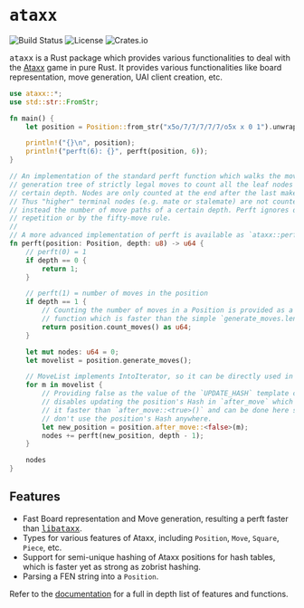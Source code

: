 # <samp> ataxx </samp>

![Build Status](https://img.shields.io/github/actions/workflow/status/raklaptudirm/mexx/ci.yml) ![License](https://img.shields.io/crates/l/ataxx) ![Crates.io](https://img.shields.io/crates/v/ataxx
)

<samp>ataxx</samp> is a Rust package which provides various functionalities to deal with the [Ataxx](https://en.wikipedia.org/wiki/Ataxx) game in pure Rust. It provides various functionalities like board representation, move generation, UAI client creation, etc.

```rust
use ataxx::*;
use std::str::FromStr;

fn main() {
    let position = Position::from_str("x5o/7/7/7/7/7/o5x x 0 1").unwrap();

    println!("{}\n", position);
    println!("perft(6): {}", perft(position, 6));
}

// An implementation of the standard perft function which walks the move
// generation tree of strictly legal moves to count all the leaf nodes of a
// certain depth. Nodes are only counted at the end after the last make-move.
// Thus "higher" terminal nodes (e.g. mate or stalemate) are not counted,
// instead the number of move paths of a certain depth. Perft ignores draws by
// repetition or by the fifty-move rule.
//
// A more advanced implementation of perft is available as `ataxx::perft`.
fn perft(position: Position, depth: u8) -> u64 {
    // perft(0) = 1
    if depth == 0 {
        return 1;
    }

    // perft(1) = number of moves in the position
    if depth == 1 {
        // Counting the number of moves in a Position is provided as a separate
        // function which is faster than the simple `generate_moves.len()`.
        return position.count_moves() as u64;
    }

    let mut nodes: u64 = 0;
    let movelist = position.generate_moves();

    // MoveList implements IntoIterator, so it can be directly used in a for loop.
    for m in movelist {
        // Providing false as the value of the `UPDATE_HASH` template constant
        // disables updating the position's Hash in `after_move` which makes
        // it faster than `after_move::<true>()` and can be done here since we
        // don't use the position's Hash anywhere.
        let new_position = position.after_move::<false>(m);
        nodes += perft(new_position, depth - 1);
    }

    nodes
}

```

## Features
- Fast Board representation and Move generation, resulting a perft faster than [<samp>libataxx</samp>](https://github.com/kz04px/libataxx).
- Types for various features of Ataxx, including `Position`, `Move`, `Square`, `Piece`, etc.
- Support for semi-unique hashing of Ataxx positions for hash tables, which is faster yet as strong as zobrist hashing.
- Parsing a FEN string into a `Position`.

Refer to the [documentation](https://docs.rs/ataxx) for a full in depth list of features and functions.
